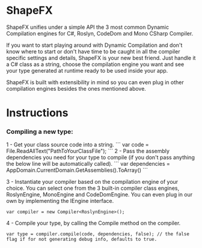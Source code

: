 # ShapeFX

ShapeFX unifies under a simple API the 3 most common Dynamic Compilation engines for C#, Roslyn, CodeDom and Mono CSharp Compiler.

If you want to start playing around with Dynamic Compilation and don't know where to start or don't have time to be caught in all the compiler specific settings and details, ShapeFX is your new best friend. Just handle it a C# class as a string, choose the compilation engine you want and see your type generated at runtime ready to be used inside your app.

ShapeFX is built with extensibility in mind so you can even plug in other compilation engines besides the ones mentioned above. 

# Instructions
<h3>Compiling a new type:</h3>
1 - Get your class source code into a string.
```
var code = File.ReadAllText("PathToYourClassFile");
```
2 - Pass the assembly dependencies you need for your type to compile (if you don't pass anything the below line will be automatically called).
```
var dependencies = AppDomain.CurrentDomain.GetAssemblies().ToArray()
```

3 - Instantiate your compiler based on the compilation engine of your choice. You can select one from the 3 built-in compiler class engines, RoslynEngine, MonoEngine and CodeDomEngine. You can even plug in our own by implementing the IEngine interface.
```
var compiler = new Compiler<RoslynEngine>();
```

4 - Compile your type, by calling the Compile method on the compiler.
```
var type = compiler.compile(code, dependencies, false); // the false flag if for not generating debug info, defaults to true.
```

